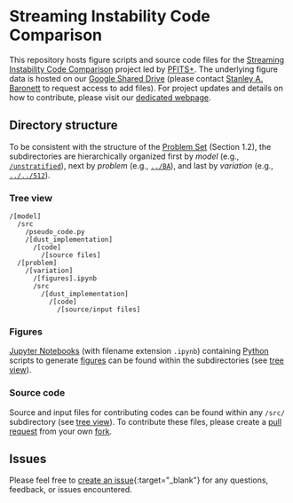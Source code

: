 # Streaming Instability Code Comparison

This repository hosts figure scripts and source code files for the <a href="https://pfitsplus.github.io/research/code-comparison/" target="_blank">Streaming Instability Code Comparison</a> project led by <a href="https://pfitsplus.github.io/" target="_blank">PFITS+</a>.
The underlying figure data is hosted on our <a href="https://drive.google.com/drive/folders/14GiJq2lyPePPaCrZzzELsCou5rLTza0v?usp=sharing" target="_blank">Google Shared Drive</a> (please contact <a href="https://pfitsplus.github.io/team/baronett-stanley/" target="_blank">Stanley A. Baronett</a> to request access to add files).
For project updates and details on how to contribute, please visit our <a href="https://pfitsplus.github.io/research/code-comparison/" target="_blank">dedicated webpage</a>.


## Directory structure

To be consistent with the structure of the <a href="https://pfitsplus.github.io/assets/docs/research/code-comparison/si/sicc_problem_set.pdf" target="_blank">Problem Set</a> (Section 1.2), the subdirectories are hierarchically organized first by *model* (e.g., [`/unstratified`](/tree/main/unstratified)), next by *problem* (e.g., [`../BA`](/tree/main/unstratified/BA)), and last by *variation* (e.g., [`../../512`](/tree/main/unstratified/BA/512)).


### Tree view

```
/[model]
  /src
    /pseudo_code.py
    /[dust_implementation]
      /[code]
        /[source files]
  /[problem]
    /[variation]
      /[figures].ipynb
      /src
        /[dust_implementation]
          /[code]
            /[source/input files]
```


### Figures

<a href="https://jupyter.org/" target="_blank">Jupyter Notebooks</a> (with filename extension `.ipynb`) containing <a href="https://www.python.org/" target="_blank">Python</a> scripts to generate <a href="https://pfitsplus.github.io/research/code-comparison/#figures" target="_blank">figures</a> can be found within the subdirectories (see [tree view](#tree-view)).


### Source code

Source and input files for contributing codes can be found within any `/src/` subdirectory (see [tree view](#tree-view)).
To contribute these files, please create a [pull request](https://github.com/pfitsplus/sicc/pulls) from your own [fork](https://github.com/pfitsplus/sicc/fork).


## Issues

Please feel free to [create an issue](https://github.com/pfitsplus/sicc/issues){:target="_blank"} for any questions, feedback, or issues encountered.
